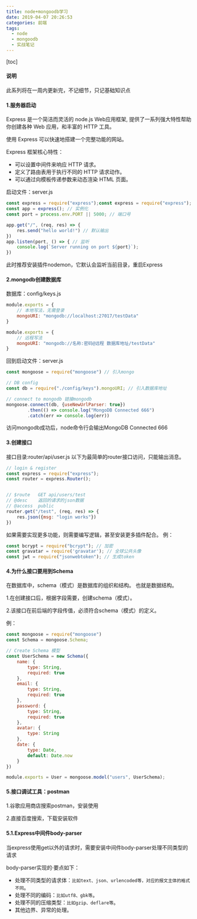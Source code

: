 ```yaml
---
title: node+mongoodb学习
date: 2019-04-07 20:26:53
categories: 前端
tags:
  - node
  - mongoodb
  - 实战笔记
---
```


[toc]

#### 说明
此系列将在一周内更新完，不记细节，只记基础知识点

#### 1.服务器启动
Express 是一个简洁而灵活的 node.js Web应用框架, 提供了一系列强大特性帮助你创建各种 Web 应用，和丰富的 HTTP 工具。

使用 Express 可以快速地搭建一个完整功能的网站。

<!-- more -->

Express 框架核心特性：

- 可以设置中间件来响应 HTTP 请求。
- 定义了路由表用于执行不同的 HTTP 请求动作。
- 可以通过向模板传递参数来动态渲染 HTML 页面。

启动文件：server.js
```javascript
const express = require("express");const express = require("express");
const app = express(); // 实例化
const port = process.env.PORT || 5000; // 端口号

app.get("/", (req, res) => {
    res.send("hello world!") // 默认输出
})
app.listen(port, () => { // 监听
    console.log(`Server running on port ${port}`);
})
```
此时推荐安装插件nodemon，它默认会监听当前目录，重启Express

#### 2.mongodb创建数据库
数据库：config/keys.js
```javascript
module.exports = {
    // 本地写法，无需登录
    mongoURI: "mongodb://localhost:27017/testData"
}

module.exports = {
    // 远程写法
    mongoURI: "mongodb://名称:密码@远程 数据库地址/testData"
}
```

回到启动文件：server.js
```javascript
const mongoose = require("mongoose") // 引入mongo

// DB config
const db = require("./config/keys").mongoURI; // 引入数据库地址

// connect to mongodb 链接mongodb
mongoose.connect(db, {useNewUrlParser: true})
        .then(() => console.log("MongoDB Connected 666")
        .catch(err => console.log(err))
```

访问mongodb成功后，node命令行会输出MongoDB Connected 666

#### 3.创建接口

接口目录:router/api/user.js
以下为最简单的router接口访问，只能输出消息。
```javascript
// login & register
const express = require("express");
const router = express.Router();


// $route   GET api/users/test
// @desc    返回的请求的json数据
// @access  public
router.get("/test", (req, res) => {
    res.json({msg: "login works"})
})
```
如果需要实现更多功能，则需要编写逻辑，甚至安装更多插件配合。
例：
```javascript
const bcrypt = require("bcrypt"); // 加密
const gravatar = require('gravatar'); // 全球公共头像
const jwt = require("jsonwebtoken"); // 生成token
```

#### 4.为什么接口要用到Schema
在数据库中，schema（模式）是数据库的组织和结构。
也就是数据结构。

1.在创建接口后，根据字段需要，创建schema（模式）。

2.该接口在前后端的字段传值，必须符合schema（模式）的定义。

例：
```javascript
const mongoose = require("mongoose")
const Schema = mongoose.Schema;

// Create Schema 模型
const UserSchema = new Schema({
    name: {
        type: String,
        required: true
    },
    email: {
        type: String,
        required: true
    },
    password: {
        type: String,
        required: true
    },
    avatar: {
        type: String
    },
    date: {
        type: Date,
        default: Date.now
    }
})

module.exports = User = mongoose.model("users", UserSchema);
```
#### 5.接口调试工具：postman
1.谷歌应用商店搜索postman，安装使用

2.直接百度搜索，下载安装软件

#### 5.1.Express中间件body-parser
当express使用get以外的请求时，需要安装中间件body-parser处理不同类型的请求

body-parser实现的·要点如下：

- 处理不同类型的请求体：`比如text、json、urlencoded等，对应的报文主体的格式不同`。
- 处理不同的编码：`比如utf8、gbk等`。
- 处理不同的压缩类型：`比如gzip、deflare等`。
- 其他边界、异常的处理。
